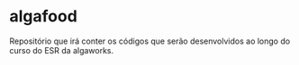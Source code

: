 # algafood
Repositório que irá conter os códigos que serão desenvolvidos ao longo do curso do ESR da algaworks.
